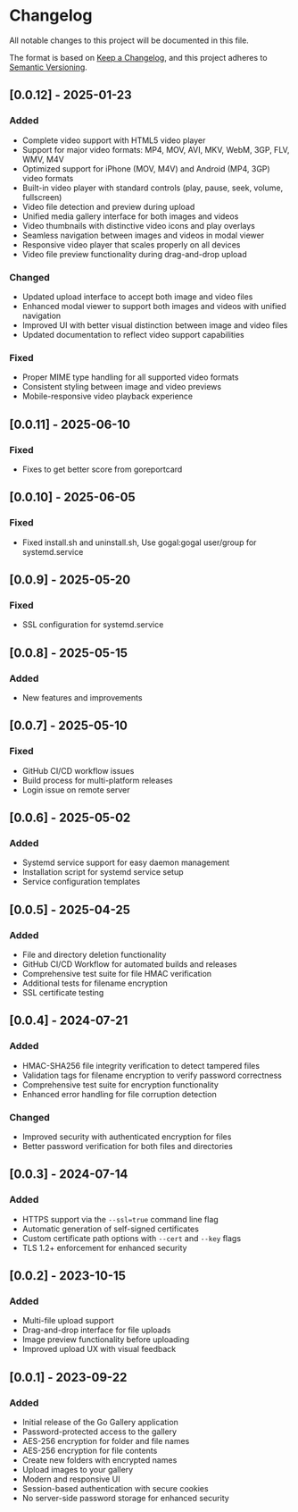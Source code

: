 # Changelog

All notable changes to this project will be documented in this file.

The format is based on [Keep a Changelog](https://keepachangelog.com/en/1.0.0/),
and this project adheres to [Semantic Versioning](https://semver.org/spec/v2.0.0.html).

## [0.0.12] - 2025-01-23

### Added
- Complete video support with HTML5 video player
- Support for major video formats: MP4, MOV, AVI, MKV, WebM, 3GP, FLV, WMV, M4V
- Optimized support for iPhone (MOV, M4V) and Android (MP4, 3GP) video formats
- Built-in video player with standard controls (play, pause, seek, volume, fullscreen)
- Video file detection and preview during upload
- Unified media gallery interface for both images and videos
- Video thumbnails with distinctive video icons and play overlays
- Seamless navigation between images and videos in modal viewer
- Responsive video player that scales properly on all devices
- Video file preview functionality during drag-and-drop upload

### Changed
- Updated upload interface to accept both image and video files
- Enhanced modal viewer to support both images and videos with unified navigation
- Improved UI with better visual distinction between image and video files
- Updated documentation to reflect video support capabilities

### Fixed
- Proper MIME type handling for all supported video formats
- Consistent styling between image and video previews
- Mobile-responsive video playback experience

## [0.0.11] - 2025-06-10

### Fixed
- Fixes to get better score from goreportcard

## [0.0.10] - 2025-06-05

### Fixed
- Fixed install.sh and uninstall.sh, Use gogal:gogal user/group for systemd.service

## [0.0.9] - 2025-05-20

### Fixed
- SSL configuration for systemd.service

## [0.0.8] - 2025-05-15

### Added
- New features and improvements

## [0.0.7] - 2025-05-10

### Fixed
- GitHub CI/CD workflow issues
- Build process for multi-platform releases
- Login issue on remote server

## [0.0.6] - 2025-05-02

### Added
- Systemd service support for easy daemon management
- Installation script for systemd service setup
- Service configuration templates

## [0.0.5] - 2025-04-25

### Added
- File and directory deletion functionality
- GitHub CI/CD Workflow for automated builds and releases
- Comprehensive test suite for file HMAC verification
- Additional tests for filename encryption
- SSL certificate testing

## [0.0.4] - 2024-07-21

### Added
- HMAC-SHA256 file integrity verification to detect tampered files
- Validation tags for filename encryption to verify password correctness
- Comprehensive test suite for encryption functionality
- Enhanced error handling for file corruption detection

### Changed
- Improved security with authenticated encryption for files
- Better password verification for both files and directories

## [0.0.3] - 2024-07-14

### Added
- HTTPS support via the `--ssl=true` command line flag
- Automatic generation of self-signed certificates
- Custom certificate path options with `--cert` and `--key` flags
- TLS 1.2+ enforcement for enhanced security

## [0.0.2] - 2023-10-15

### Added
- Multi-file upload support
- Drag-and-drop interface for file uploads
- Image preview functionality before uploading
- Improved upload UX with visual feedback

## [0.0.1] - 2023-09-22

### Added
- Initial release of the Go Gallery application
- Password-protected access to the gallery
- AES-256 encryption for folder and file names
- AES-256 encryption for file contents
- Create new folders with encrypted names
- Upload images to your gallery
- Modern and responsive UI
- Session-based authentication with secure cookies
- No server-side password storage for enhanced security